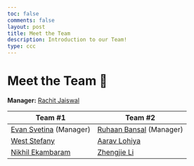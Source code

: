```yaml
---
toc: false
comments: false
layout: post
title: Meet the Team
description: Introduction to our Team!
type: ccc
---
```


# Meet the Team 🚀

**Manager:** [Rachit Jaiswal](https://github.com/rachit-j/)

| **Team #1** | **Team #2**  |
|---------|----------|
| [Evan Svetina](https://github.com/EvanSvetina) (Manager)   | [Ruhaan Bansal](https://github.com/Ruhaan-Bansal) (Manager)  |
| [West Stefany](https://github.com/THEGAMER221148)    | [Aarav Lohiya](https://github.com/aaravspace147)    |
| [Nikhil Ekambaram](https://github.com/Nikhile22427)  | [Zhengjie Li](https://github.com/xinjiav2)          |



